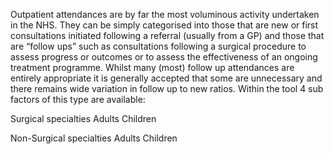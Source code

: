 Outpatient attendances are by far the most voluminous activity undertaken in the NHS. They can be simply categorised into those that are new or first consultations initiated following a referral (usually from a GP) and those that are “follow ups” such as consultations following a surgical procedure to assess progress or outcomes or to assess the effectiveness of an ongoing treatment programme. Whilst many (most) follow up attendances are entirely appropriate it is generally accepted that some are unnecessary and there remains wide variation in follow up to new ratios. Within the tool 4 sub factors of this type are available:

Surgical specialties
Adults
Children

Non-Surgical specialties
Adults
Children